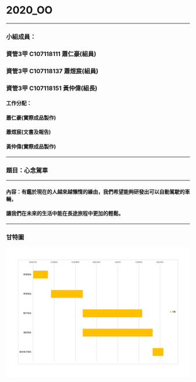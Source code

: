 # 2020_OO
-------------------------------------------------
### 小組成員：
### 資管3甲 C107118111 蕭仁豪(組員)
### 資管3甲 C107118137 蕭煜宸(組員)
### 資管3甲 C107118151 黃仲偉(組長)
#### 工作分配：
#### 蕭仁豪(實際成品製作)
#### 蕭煜宸(文書及報告)
#### 黃仲偉(實際成品製作)
-------------------------------------------------
### 題目：心念駕車
-------------------------------------------------
#### 內容：有鑑於現在的人越來越懶惰的緣由，我們希望能夠研發出可以自動駕駛的車輛，
#### 讓我們在未來的生活中能在長途旅程中更加的輕鬆。
-------------------------------------------------
### **甘特圖**
![pic](甘特圖.png)
